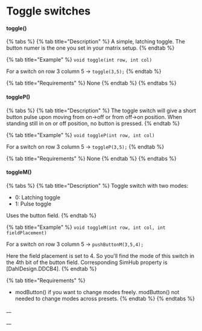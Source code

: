 # Toggle switches

#### toggle()

{% tabs %}
{% tab title="Description" %}
A simple, latching toggle. The button numer is the one you set in your matrix setup.
{% endtab %}

{% tab title="Example" %}
`void toggle(int row, int col)`

For a switch on row 3 column 5 -> `toggle(3,5);`
{% endtab %}

{% tab title="Requirements" %}
None
{% endtab %}
{% endtabs %}

#### toggleP()

{% tabs %}
{% tab title="Description" %}
The toggle switch will give a short button pulse upon moving from on->off or from off->on position. When standing still in on or off position, no button is pressed.
{% endtab %}

{% tab title="Example" %}
`void toggleP(int row, int col)`

For a switch on row 3 column 5 -> `toggleP(3,5);`
{% endtab %}

{% tab title="Requirements" %}
None
{% endtab %}
{% endtabs %}

#### toggleM()

{% tabs %}
{% tab title="Description" %}
Toggle switch with two modes:

* 0: Latching toggle
* 1: Pulse toggle

Uses the button field.&#x20;
{% endtab %}

{% tab title="Example" %}
`void toggleM(int row, int col, int fieldPlacement)`

For a switch on row 3 column 5 -> `pushButtonM(3,5,4);`

Here the field placement is set to 4. So you'll find the mode of this switch in the 4th bit of the button field. Corresponding SimHub property is \[DahlDesign.DDCB4].&#x20;
{% endtab %}

{% tab title="Requirements" %}
* modButton() if you want to change modes freely. modButton() not needed to change modes across presets.
{% endtab %}
{% endtabs %}

__

__
